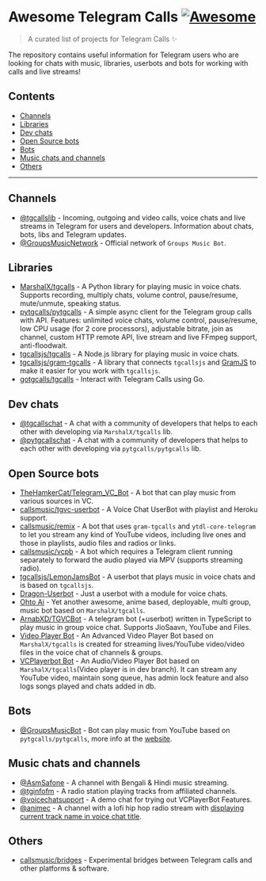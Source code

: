 # Awesome Telegram Calls [![Awesome](https://awesome.re/badge.svg)](https://awesome.re)

> A curated list of projects for Telegram Calls ✨

The repository contains useful information for Telegram users who are looking for chats with music, libraries, userbots and bots for working with calls and live streams! 

## Contents

- [Channels](#channels)
- [Libraries](#libraries)
- [Dev chats](#dev-chats)
- [Open Source bots](#open-source-bots)
- [Bots](#bots)
- [Music chats and channels](#music-chats-and-channels)
- [Others](#others)

---

## Channels

- [@tgcallslib](https://t.me/tgcallslib) - Incoming, outgoing and video calls, voice chats and live streams in Telegram for users and developers. Information about chats, bots, libs and Telegram updates.
- [@GroupsMusicNetwork](https://t.me/GroupsMusicNetwork) - Official network of `Groups Music Bot`.

## Libraries

- [MarshalX/tgcalls](https://github.com/MarshalX/tgcalls) - A Python library for playing music in voice chats. Supports recording, multiply chats, volume control, pause/resume, mute/unmute, speaking status.
- [pytgcalls/pytgcalls](https://github.com/pytgcalls/pytgcalls) - A simple async client for the Telegram group calls with API. Features: unlimited voice chats, volume control, pause/resume, low CPU usage (for 2 core processors), adjustable bitrate, join as channel, custom HTTP remote API, live stream and live FFmpeg support, anti-floodwait.
- [tgcallsjs/tgcalls](https://github.com/tgcallsjs/tgcalls) - A Node.js library for playing music in voice chats.
- [tgcallsjs/gram-tgcalls](https://github.com/tgcallsjs/gram-tgcalls) - A library that connects `tgcallsjs` and [GramJS](https://github.com/gram-js/gramjs) to make it easier for you work with `tgcallsjs`.
- [gotgcalls/tgcalls](https://github.com/gotgcalls/tgcalls) - Interact with Telegram Calls using Go.

## Dev chats

- [@tgcallschat](https://t.me/tgcallschat) - A chat with a community of developers that helps to each other with developing via `MarshalX/tgcalls` lib.
- [@pytgcallschat](https://t.me/pytgcallschat) - A chat with a community of developers that helps to each other with developing via `pytgcalls/pytgcalls` lib.

## Open Source bots

- [TheHamkerCat/Telegram_VC_Bot](https://github.com/thehamkercat/Telegram_VC_Bot) - A bot that can play music from various sources in VC.
- [callsmusic/tgvc-userbot](https://github.com/callsmusic/tgvc-userbot) - A Voice Chat UserBot with playlist and Heroku support.
- [callsmusic/remix](https://github.com/callsmusic/remix) - A bot that uses `gram-tgcalls` and `ytdl-core-telegram` to let you stream any kind of YouTube videos, including live ones and those in playlists, audio files and radios or links.
- [callsmusic/vcpb](https://github.com/callsmusic/vcpb) - A bot which requires a Telegram client running separately to forward the audio played via MPV (supports streaming radio).
- [tgcallsjs/LemonJamsBot](https://github.com/tgcallsjs/LemonJamsBot) - A userbot that plays music in voice chats and is based on `tgcallsjs`.
- [Dragon-Userbot](https://github.com/Dragon-Userbot/Dragon-Userbot) - Just a userbot with a module for voice chats.
- [Ohto Ai](https://github.com/Zack-Bloodshot/Ohto-Ai) - Yet another awesome, anime based, deployable, multi group, music bot based on `MarshalX/tgcalls`.
- [ArnabXD/TGVCBot](https://github.com/ArnabXD/TGVCBot) - A telegram bot (+userbot) written in TypeScript to play music in group voice chat. Supports JioSaavn, YouTube and Files.
- [Video Player Bot](https://github.com/AsmSafone/VideoPlayerBot) - An Advanced Video Player Bot based on `MarshalX/tgcalls` is created for streaming lives/YouTube video/video files in the voice chat of channels & groups.
- [VCPlayerbot Bot](https://github.com/kshubham506/vcplayerbot) - An Audio/Video Player Bot based on `MarshalX/tgcalls`(Video player is in dev branch). It can stream any YouTube video, maintain song queue, has admin lock feature and also logs songs played and chats added in db.

## Bots

- [@GroupsMusicBot](https://t.me/GroupsMusicBot) - Bot can play music from YouTube based on `pytgcalls/pytgcalls`, more info at the [website](https://skivee-cdn.tappo03.it/).

## Music chats and channels

- [@AsmSafone](https://t.me/AsmSafone?voicechat) - A channel with Bengali & Hindi music streaming.
- [@tginfofm](https://t.me/tginfofm?voicechat) - A radio station playing tracks from affiliated channels.
- [@voicechatsupport](https://t.me/voicechatsupport) - A demo chat for trying out VCPlayerBot Features.
- [@animec](https://t.me/animec?voicechat) - A channel with a lofi hip hop radio stream with [displaying current track name in voice chat title](https://user-images.githubusercontent.com/50372801/177008648-ba00f964-0246-4fcb-b2a4-ac016901fdea.jpg).

## Others

- [callsmusic/bridges](https://github.com/callsmusic/bridges) - Experimental bridges between Telegram calls and other platforms & software.

